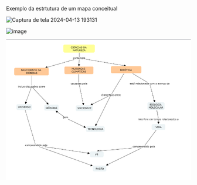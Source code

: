 Exemplo da estrtutura de um mapa conceitual

![Captura de tela 2024-04-13 193131](https://github.com/JoaoEnrique/mapa-conceital-cmap/assets/87030375/682dc235-dc54-4a0c-a7e2-20b2be8144b4)

![image](https://github.com/JoaoEnrique/mapa-conceital-cmap/assets/87030375/d4832b1a-12d4-4b22-9d4c-1a0b3b4a7548)


![alt text](image.png)